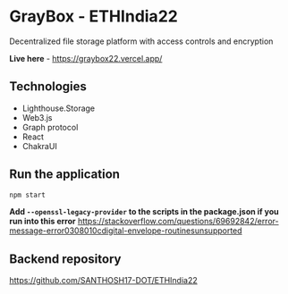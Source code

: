 # GrayBox - ETHIndia22
Decentralized file storage platform with access controls and encryption

**Live here** - https://graybox22.vercel.app/

## Technologies
- Lighthouse.Storage
- Web3.js
- Graph protocol
- React
- ChakraUI

## Run the application
```bash
npm start
```
**Add `--openssl-legacy-provider` to the scripts in the package.json if you run into this error**
https://stackoverflow.com/questions/69692842/error-message-error0308010cdigital-envelope-routinesunsupported


## Backend repository
https://github.com/SANTHOSH17-DOT/ETHIndia22
